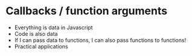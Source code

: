 # Callbacks / function arguments

* Everything is data in Javascript
* Code is also data
* If I can pass data to functions, I can also pass functions to functions!
* Practical applications
